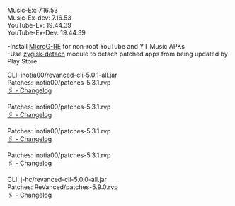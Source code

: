 Music-Ex: 7.16.53  
Music-Ex-dev: 7.16.53  
YouTube-Ex: 19.44.39  
YouTube-Ex-Dev: 19.44.39  

-Install [MicroG-RE](https://github.com/WSTxda/MicroG-RE/releases) for non-root YouTube and YT Music APKs  
-Use [zygisk-detach](https://github.com/j-hc/zygisk-detach) module to detach patched apps from being updated by Play Store
  
CLI: inotia00/revanced-cli-5.0.1-all.jar  
Patches: inotia00/patches-5.3.1.rvp  
[🖇 - Changelog](https://github.com/inotia00/revanced-patches/releases/tag/v5.3.1)

Patches: inotia00/patches-5.3.1.rvp  
[🖇 - Changelog](https://github.com/inotia00/revanced-patches/releases/tag/v5.3.1)

Patches: inotia00/patches-5.3.1.rvp  
[🖇 - Changelog](https://github.com/inotia00/revanced-patches/releases/tag/v5.3.1)

Patches: inotia00/patches-5.3.1.rvp  
[🖇 - Changelog](https://github.com/inotia00/revanced-patches/releases/tag/v5.3.1)

CLI: j-hc/revanced-cli-5.0.0-all.jar  
Patches: ReVanced/patches-5.9.0.rvp  
[🖇 - Changelog](https://github.com/ReVanced/revanced-patches/releases/tag/v5.9.0)  
